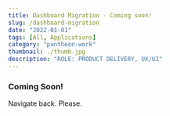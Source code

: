 ```yaml
---
title: Dashboard Migration - Coming soon!
slug: /dashboard-migration
date: "2022-01-01"
tags: [All, Applications]
category: "pantheon-work"
thumbnail: ./thumb.jpg
description: "ROLE: PRODUCT DELIVERY, UX/UI"
---
```


### Coming Soon!

Navigate back. Please.

